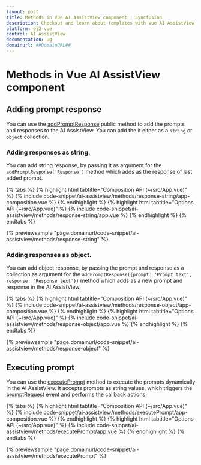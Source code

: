 ```yaml
---
layout: post
title: Methods in Vue AI AssistView component | Syncfusion
description: Checkout and learn about templates with Vue AI AssistView component of Syncfusion Essential JS 2 and more.
platform: ej2-vue
control: AI AssistView
documentation: ug
domainurl: ##DomainURL##
---
```


# Methods in Vue AI AssistView component

## Adding prompt response

You can use the [addPromptResponse](../api/ai-assist-view#addpromptresponse) public method to add the prompts and responses to the AI AssistView. You can add the it either as a `string` or `object` collection.

### Adding responses as string.

You can add string response, by passing it as argument for the `addPromptResponse('Response')` method which adds as the response of last added prompt.

{% tabs %}
{% highlight html tabtitle="Composition API (~/src/App.vue)" %}
{% include code-snippet/ai-assistview/methods/response-string/app-composition.vue %}
{% endhighlight %}
{% highlight html tabtitle="Options API (~/src/App.vue)" %}
{% include code-snippet/ai-assistview/methods/response-string/app.vue %}
{% endhighlight %}
{% endtabs %}
  
{% previewsample "page.domainurl/code-snippet/ai-assistview/methods/response-string" %}

### Adding responses as object.

You can add object response, by passing the prompt and response as a collection as argument for the `addPromptResponse({prompt: 'Prompt text', response: 'Response text'})` method which adds as a new prompt and response in the AI AssistView.

{% tabs %}
{% highlight html tabtitle="Composition API (~/src/App.vue)" %}
{% include code-snippet/ai-assistview/methods/response-object/app-composition.vue %}
{% endhighlight %}
{% highlight html tabtitle="Options API (~/src/App.vue)" %}
{% include code-snippet/ai-assistview/methods/response-object/app.vue %}
{% endhighlight %}
{% endtabs %}
  
{% previewsample "page.domainurl/code-snippet/ai-assistview/methods/response-object" %}

## Executing prompt

You can use the [executePrompt](../api/ai-assist-view#executeprompt) method to execute the prompts dynamically in the AI AssistView. It accepts prompts as string values, which triggers the [promptRequest](../api/ai-assist-view#promptrequest) event and performs the callback actions.

{% tabs %}
{% highlight html tabtitle="Composition API (~/src/App.vue)" %}
{% include code-snippet/ai-assistview/methods/executePrompt/app-composition.vue %}
{% endhighlight %}
{% highlight html tabtitle="Options API (~/src/App.vue)" %}
{% include code-snippet/ai-assistview/methods/executePrompt/app.vue %}
{% endhighlight %}
{% endtabs %}
  
{% previewsample "page.domainurl/code-snippet/ai-assistview/methods/executePrompt" %}
